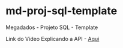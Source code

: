 # md-proj-sql-template
Megadados - Projeto SQL - Template


Link do Vídeo Explicando a API - [Aqui](https://alinsperedu-my.sharepoint.com/:v:/g/personal/joaoacl_al_insper_edu_br/ERY0SQTsDk1Cp06iw7iohFMBVF5eF6-qYk0VKTNE7y8YIQ?nav=eyJyZWZlcnJhbEluZm8iOnsicmVmZXJyYWxBcHAiOiJTdHJlYW1XZWJBcHAiLCJyZWZlcnJhbFZpZXciOiJTaGFyZURpYWxvZy1MaW5rIiwicmVmZXJyYWxBcHBQbGF0Zm9ybSI6IldlYiIsInJlZmVycmFsTW9kZSI6InZpZXcifX0%3D&e=MUFo83)